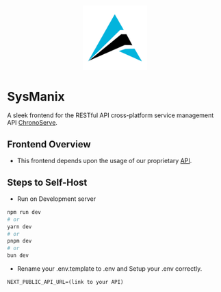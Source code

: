 <h2 align='center'>
  <img src="./public/logo_white.webp" height='150px' width='150px'/>
  <br> 

# SysManix

A sleek frontend for the RESTful API cross-platform service management API [ChronoServe](https://github.com/TheRealToxicDev/ChronoServe).

## Frontend Overview

- This frontend depends upon the usage of our proprietary [API](https://github.com/TheRealToxicDev/ChronoServe).

## Steps to Self-Host 

- Run on Development server
```bash
npm run dev
# or
yarn dev
# or
pnpm dev
# or
bun dev
```

- Rename your .env.template to .env and Setup your .env correctly. 

```env
NEXT_PUBLIC_API_URL=(link to your API)
```